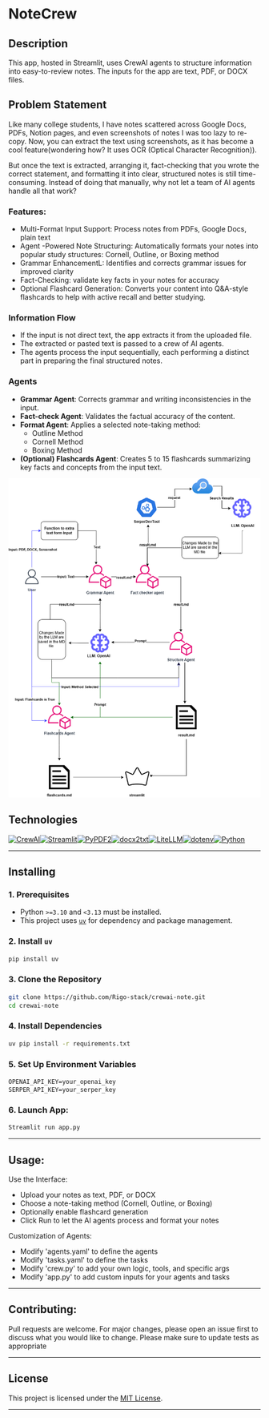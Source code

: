 # NoteCrew

## Description

This app, hosted in Streamlit, uses CrewAI agents to structure information into easy-to-review notes. The inputs for the app are text, PDF, or DOCX files.


##  Problem Statement
Like many college students, I have notes scattered across Google Docs, PDFs, Notion pages, and even screenshots of notes I was too lazy to re-copy. Now, you can extract the text using screenshots, as it has become a cool feature(wondering how? It uses OCR (Optical Character Recognition)).

But once the text is extracted, arranging it, fact-checking that you wrote the correct statement, and formatting it into clear, structured notes is still time-consuming. Instead of doing that manually, why not let a team of AI agents handle all that work?

### Features:
- Multi-Format Input Support: Process notes from PDFs, Google Docs, plain text
- Agent -Powered Note Structuring: Automatically formats your notes into popular study structures: Cornell, Outline, or Boxing method
- Grammar EnhancementL: Identifies and corrects grammar issues for improved clarity
- Fact-Checking: validate key facts in your notes for accuracy
- Optional Flashcard Generation: Converts your content into Q&A-style flashcards to help with active recall and better studying.




### Information Flow

- If the input is not direct text, the app extracts it from the uploaded file.
- The extracted or pasted text is passed to a crew of AI agents.
- The agents process the input sequentially, each performing a distinct part in preparing the final structured notes.

### Agents

- **Grammar Agent**: Corrects grammar and writing inconsistencies in the input.
- **Fact-check Agent**: Validates the factual accuracy of the content.
- **Format Agent**: Applies a selected note-taking method:
  - Outline Method
  - Cornell Method
  - Boxing Method
- **(Optional) Flashcards Agent**: Creates 5 to 15 flashcards summarizing key facts and concepts from the input text.
  
![image_url](https://github.com/Rigo-stack/crewai-note/blob/f913dc6ca187cf922988a3d55a858cbf9947a315/agents.drawio.png)

## Technologies

[![CrewAI][CrewAI]][CrewAI-url][![Streamlit][Streamlit]][Streamlit-url][![PyPDF2][PyPDF2]][PyPDF2-url][![docx2txt][docx2txt]][docx2txt-url][![LiteLLM][LiteLLM]][LiteLLM-url][![dotenv][dotenv]][dotenv-url][![Python][Python]][Python-url]

---

## Installing

### 1. Prerequisites

- Python `>=3.10` and `<3.13` must be installed.
- This project uses [`uv`](https://github.com/astral-sh/uv) for dependency and package management.

### 2. Install `uv`

```bash
pip install uv
```

### 3. Clone the Repository

```bash
git clone https://github.com/Rigo-stack/crewai-note.git
cd crewai-note
```
### 4. Install Dependencies
```bash
uv pip install -r requirements.txt
```
### 5. Set Up Environment Variables
```bash:
OPENAI_API_KEY=your_openai_key
SERPER_API_KEY=your_serper_key
```

### 6. Launch App:
``` bash
Streamlit run app.py
```
---
## Usage:
Use the Interface:
- Upload your notes as text, PDF, or DOCX
- Choose a note-taking method (Cornell, Outline, or Boxing)
- Optionally enable flashcard generation
- Click Run to let the AI agents process and format your notes

Customization of Agents:
- Modify 'agents.yaml' to define the agents
- Modify 'tasks.yaml' to define the tasks
- Modify 'crew.py' to add your own logic, tools, and specific args
- Modify 'app.py' to add custom inputs for your agents and tasks
  
---
## Contributing:

Pull requests are welcome. For major changes, please open an issue first to discuss what you would like to change. Please make sure to update tests as appropriate

---
## License

This project is licensed under the [MIT License](https://choosealicense.com/licenses/mit/).

---

[CrewAI]: https://img.shields.io/badge/CrewAI-000000?style=for-the-badge&logo=semantic-release&logoColor=white
[CrewAI-url]: https://github.com/joaomdmoura/crewai

[Streamlit]: https://img.shields.io/badge/Streamlit-FF4B4B?style=for-the-badge&logo=streamlit&logoColor=white
[Streamlit-url]: https://streamlit.io/

[PyPDF2]: https://img.shields.io/badge/PyPDF2-3776AB?style=for-the-badge&logo=adobeacrobatreader&logoColor=white
[PyPDF2-url]: https://pypi.org/project/PyPDF2/

[docx2txt]: https://img.shields.io/badge/docx2txt-345?style=for-the-badge&logo=microsoftword&logoColor=white
[docx2txt-url]: https://pypi.org/project/docx2txt/

[LiteLLM]: https://img.shields.io/badge/LiteLLM-007ACC?style=for-the-badge&logo=openai&logoColor=white
[LiteLLM-url]: https://github.com/BerriAI/litellm

[dotenv]: https://img.shields.io/badge/dotenv-232F3E?style=for-the-badge&logo=envoyproxy&logoColor=white
[dotenv-url]: https://pypi.org/project/python-dotenv/
[Python]: https://img.shields.io/badge/Python-3776AB?style=for-the-badge&logo=python&logoColor=white
[Python-url]: https://www.python.org/


